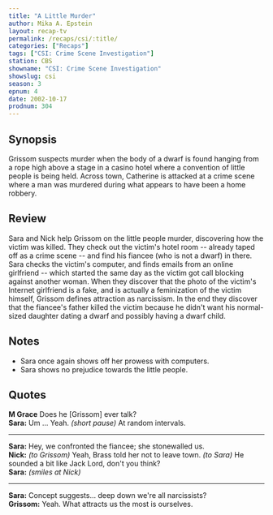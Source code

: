```yaml
---
title: "A Little Murder"
author: Mika A. Epstein
layout: recap-tv
permalink: /recaps/csi/:title/
categories: ["Recaps"]
tags: ["CSI: Crime Scene Investigation"]
station: CBS
showname: "CSI: Crime Scene Investigation"
showslug: csi
season: 3
epnum: 4  
date: 2002-10-17
prodnum: 304  
---
```


## Synopsis

Grissom suspects murder when the body of a dwarf is found hanging from a rope high above a stage in a casino hotel where a convention of little people is being held. Across town, Catherine is attacked at a crime scene where a man was murdered during what appears to have been a home robbery.

## Review

Sara and Nick help Grissom on the little people murder, discovering how the victim was killed. They check out the victim's hotel room -- already taped off as a crime scene -- and find his fiancee (who is not a dwarf) in there. Sara checks the victim's computer, and finds emails from an online girlfriend -- which started the same day as the victim got call blocking against another woman. When they discover that the photo of the victim's Internet girlfriend is a fake, and is actually a feminization of the victim himself, Grissom defines attraction as narcissism. In the end they discover that the fiancee's father killed the victim because he didn't want his normal-sized daughter dating a dwarf and possibly having a dwarf child.

## Notes

* Sara once again shows off her prowess with computers.  
* Sara shows no prejudice towards the little people.

## Quotes

**M Grace** Does he [Grissom] ever talk?  
**Sara:** Um ... Yeah. _(short pause)_ At random intervals.  

- - -

**Sara:** Hey, we confronted the fiancee; she stonewalled us.  
**Nick:** _(to Grissom)_ Yeah, Brass told her not to leave town. _(to Sara)_ He sounded a bit like Jack Lord, don't you think?  
**Sara:** _(smiles at Nick)_  

- - -

**Sara:** Concept suggests... deep down we're all narcissists?  
**Grissom:** Yeah. What attracts us the most is ourselves.

